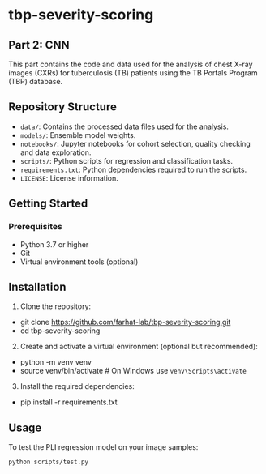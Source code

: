 # tbp-severity-scoring

## Part 2: CNN
This part contains the code and data used for the analysis of chest X-ray images (CXRs) for tuberculosis (TB) patients using the TB Portals Program (TBP) database.

## Repository Structure
- `data/`: Contains the processed data files used for the analysis.
- `models/`: Ensemble model weights.
- `notebooks/`: Jupyter notebooks for cohort selection, quality checking and data exploration.
- `scripts/`: Python scripts for regression and classification tasks.
- `requirements.txt`: Python dependencies required to run the scripts.
- `LICENSE`: License information.

## Getting Started
### Prerequisites
- Python 3.7 or higher
- Git
- Virtual environment tools (optional)

## Installation
1. Clone the repository:
- git clone https://github.com/farhat-lab/tbp-severity-scoring.git
- cd tbp-severity-scoring

2. Create and activate a virtual environment (optional but recommended):
- python -m venv venv
- source venv/bin/activate  # On Windows use `venv\Scripts\activate`

3. Install the required dependencies:
- pip install -r requirements.txt


## Usage
To test the PLI regression model on your image samples:
```bash
python scripts/test.py


